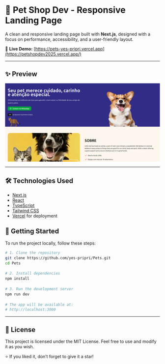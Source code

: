 # 🐾 Pet Shop Dev - Responsive Landing Page

A clean and responsive landing page built with **Next.js**, designed with a focus on performance, accessibility, and a user-friendly layout.

🔗 **Live Demo:** [https://pets-yes-pripri.vercel.app](https://petshopdev2025.vercel.app/)

---

## ✨ Preview

![Landing Page Screenshot](./public/screenshot.png)


---

## 🛠️ Technologies Used

- [Next.js](https://nextjs.org/)
- [React](https://react.dev/)
- [TypeScript](https://www.typescriptlang.org/)
- [Tailwind CSS](https://tailwindcss.com/)
- [Vercel](https://vercel.com/) for deployment

  
## 🚀 Getting Started

To run the project locally, follow these steps:

```bash
# 1. Clone the repository
git clone https://github.com/yes-pripri/Pets.git
cd Pets

# 2. Install dependencies
npm install

# 3. Run the development server
npm run dev

# The app will be available at:
# http://localhost:3000

```

---


## 📄 License

This project is licensed under the MIT License.
Feel free to use and modify it as you wish.

⭐️ If you liked it, don’t forget to give it a star!




